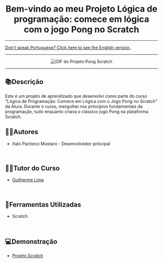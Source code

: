 <div align="center">
<h1>Bem-vindo ao meu Projeto Lógica de programação: comece em lógica com o jogo Pong no Scratch </h1> 
</div>

<hr>
<a href="https://github.com/ItaloPachecoMustaro/Alura-Pong-Scratch-Project/blob/main/README-EN.md">Don't speak Portuguese? Click here to see the English version.</a>
<hr>

<p align="center">
  <img src="https://user-images.githubusercontent.com/128549673/235218651-a8d8bd48-e6f8-4d63-ae61-54842907a138.gif" alt="GIF do Projeto Pong Scratch">
</p>

<hr>

## 📚Descrição

Este é um projeto de aprendizado que desenvolvi como parte do curso "Lógica de Programação: Comece em Lógica com o Jogo Pong no Scratch" da Alura. Durante o curso, mergulhei nos princípios fundamentais da programação, tudo enquanto criava o clássico jogo Pong na plataforma Scratch.
<br>

## 🧑‍💻Autores

- Italo Pacheco Mustaro - Desenvolvedor principal

<br>

## 👨‍🏫Tutor do Curso

- [Guilherme Lima](https://www.linkedin.com/in/guilherme-lima-458925178)

<br>

## 🔧Ferramentas Utilizadas

- Scratch

<br>

## 💻Demonstração

- [Projeto Scratch](https://scratch.mit.edu/projects/828066250)
